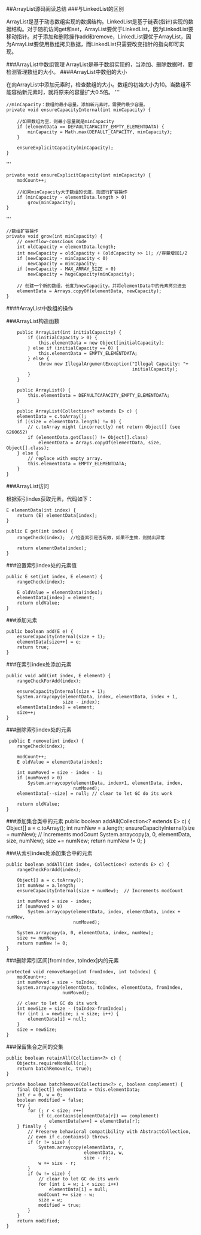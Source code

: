 ##ArrayList源码阅读总结
###与LinkedList的区别

ArrayList是基于动态数组实现的数据结构。LinkedList是基于链表(指针)实现的数据结构。对于随机访问get和set，ArrayList要优于LinkedList，因为LinkedList要移动指针。对于添加和删除操作add和remove，LinkedList要优于ArrayList，因为ArrayList要使用数组拷贝数据，而LinkedList只需要改变指针的指向即可实现。

###ArrayList中数组管理
ArrayList是基于数组实现的，当添加、删除数据时，要检测管理数组的大小。
####ArrayList中数组的大小

在向ArrayList中添加元素时，检查数组的大小。数组的初始大小为10。当数组不能容纳新元素时，就将原来的容量扩大0.5倍。
'''

    //minCapacity：数组的最小容量。添加新元素时，需要的最少容量。
	private void ensureCapacityInternal(int minCapacity) {

		//如果数组为空，则最小容量就是minCapacity
        if (elementData == DEFAULTCAPACITY_EMPTY_ELEMENTDATA) {
            minCapacity = Math.max(DEFAULT_CAPACITY, minCapacity);
        }

        ensureExplicitCapacity(minCapacity);
    }

'''


    private void ensureExplicitCapacity(int minCapacity) {
        modCount++;

		//如果minCapacity大于数组的长度，则进行扩容操作
        if (minCapacity - elementData.length > 0)
            grow(minCapacity);
    }

'''

    //数组扩容操作
	private void grow(int minCapacity) {
        // overflow-conscious code
        int oldCapacity = elementData.length;
        int newCapacity = oldCapacity + (oldCapacity >> 1);	//容量增加1/2
        if (newCapacity - minCapacity < 0)
            newCapacity = minCapacity;
        if (newCapacity - MAX_ARRAY_SIZE > 0)
            newCapacity = hugeCapacity(minCapacity);

        // 创建一个新的数组，长度为newCapacity，并将elementData中的元素拷贝进去
        elementData = Arrays.copyOf(elementData, newCapacity);
    }

####ArrayList中数组的操作

###ArrayList构造函数


	    public ArrayList(int initialCapacity) {
	        if (initialCapacity > 0) {
	            this.elementData = new Object[initialCapacity];
	        } else if (initialCapacity == 0) {
	            this.elementData = EMPTY_ELEMENTDATA;
	        } else {
	            throw new IllegalArgumentException("Illegal Capacity: "+
	                                               initialCapacity);
	        }
	    }

	    public ArrayList() {
	        this.elementData = DEFAULTCAPACITY_EMPTY_ELEMENTDATA;
	    }

	    public ArrayList(Collection<? extends E> c) {
        elementData = c.toArray();
        if ((size = elementData.length) != 0) {
            // c.toArray might (incorrectly) not return Object[] (see 6260652)
            if (elementData.getClass() != Object[].class)
                elementData = Arrays.copyOf(elementData, size, Object[].class);
        } else {
            // replace with empty array.
            this.elementData = EMPTY_ELEMENTDATA;
        }
    }

###ArrayList访问

根据索引index获取元素，代码如下：

    E elementData(int index) {
        return (E) elementData[index];
    }

    public E get(int index) {
        rangeCheck(index); 	//检查索引是否有效，如果不生效，则抛出异常

        return elementData(index);
    }

###设置索引index处的元素值

    public E set(int index, E element) {
        rangeCheck(index);

        E oldValue = elementData(index);
        elementData[index] = element;
        return oldValue;
    }

###添加元素

    public boolean add(E e) {
        ensureCapacityInternal(size + 1); 
        elementData[size++] = e;
        return true;
    }

###在索引index处添加元素

    public void add(int index, E element) {
        rangeCheckForAdd(index);

        ensureCapacityInternal(size + 1); 
        System.arraycopy(elementData, index, elementData, index + 1,
                         size - index);
        elementData[index] = element;
        size++;
    }
###删除索引index处的元素

     public E remove(int index) {
        rangeCheck(index);

        modCount++;
        E oldValue = elementData(index);

        int numMoved = size - index - 1;
        if (numMoved > 0)
            System.arraycopy(elementData, index+1, elementData, index,
                             numMoved);
        elementData[--size] = null; // clear to let GC do its work

        return oldValue;
    }

###添加集合类中的元素
     public boolean addAll(Collection<? extends E> c) {
        Object[] a = c.toArray();
        int numNew = a.length;
        ensureCapacityInternal(size + numNew);  // Increments modCount
        System.arraycopy(a, 0, elementData, size, numNew);
        size += numNew;
        return numNew != 0;
    }

###从索引index处添加集合中的元素

    public boolean addAll(int index, Collection<? extends E> c) {
        rangeCheckForAdd(index);

        Object[] a = c.toArray();
        int numNew = a.length;
        ensureCapacityInternal(size + numNew);  // Increments modCount

        int numMoved = size - index;
        if (numMoved > 0)
            System.arraycopy(elementData, index, elementData, index + numNew,
                             numMoved);

        System.arraycopy(a, 0, elementData, index, numNew);
        size += numNew;
        return numNew != 0;
    }

###删除索引区间[fromIndex, toIndex]内的元素

    protected void removeRange(int fromIndex, int toIndex) {
        modCount++;
        int numMoved = size - toIndex;
        System.arraycopy(elementData, toIndex, elementData, fromIndex,
                         numMoved);

        // clear to let GC do its work
        int newSize = size - (toIndex-fromIndex);
        for (int i = newSize; i < size; i++) {
            elementData[i] = null;
        }
        size = newSize;
    }

###保留集合之间的交集

    public boolean retainAll(Collection<?> c) {
        Objects.requireNonNull(c);
        return batchRemove(c, true);
    }

    private boolean batchRemove(Collection<?> c, boolean complement) {
        final Object[] elementData = this.elementData;
        int r = 0, w = 0;
        boolean modified = false;
        try {
            for (; r < size; r++)
                if (c.contains(elementData[r]) == complement)
                    elementData[w++] = elementData[r];
        } finally {
            // Preserve behavioral compatibility with AbstractCollection,
            // even if c.contains() throws.
            if (r != size) {
                System.arraycopy(elementData, r,
                                 elementData, w,
                                 size - r);
                w += size - r;
            }
            if (w != size) {
                // clear to let GC do its work
                for (int i = w; i < size; i++)
                    elementData[i] = null;
                modCount += size - w;
                size = w;
                modified = true;
            }
        }
        return modified;
    }